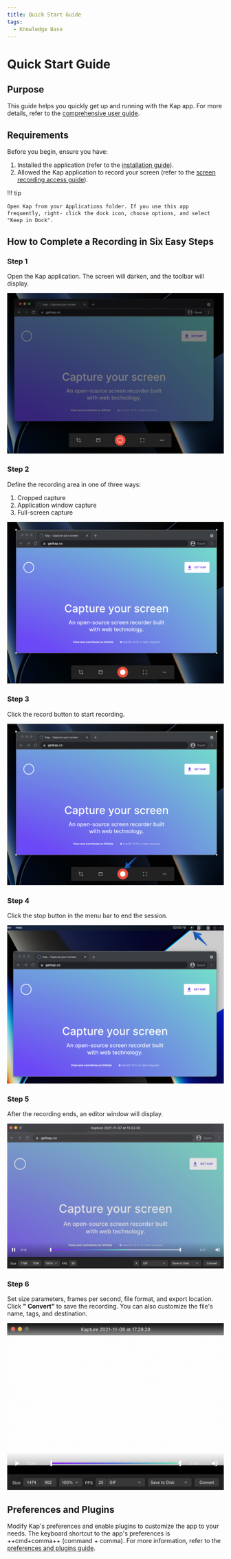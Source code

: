 ```yaml
---
title: Quick Start Guide
tags:
  - Knowledge Base
---
```


# Quick Start Guide

## **Purpose**

This guide helps you quickly get up and running with the Kap app. For more details, refer to the <u>[comprehensive user guide](./comprehensive_user_guide/Tool-Bar_393330.md)</u>.

## **Requirements**

Before you begin, ensure you have:

  1. Installed the application (refer to the <u>[installation guide](./setting_up_kap/Installation-Guide_327695.md)</u>).
  2. Allowed the Kap application to record your screen (refer to the <u>[screen recording access guide](./setting_up_kap/Screen-Recording-Permission-Guide_393254.md)</u>).

!!! tip

    Open Kap from your Applications folder. If you use this app frequently, right- click the dock icon, choose options, and select "Keep in Dock".


## **How to Complete a Recording in Six Easy Steps**

### Step 1

Open the Kap application. The screen will darken, and the toolbar will display.

![Darkened screen](../assets/img/Quick-Start-Guide_327712_images/589844.png)

### Step 2

Define the recording area in one of three ways:

  1. Cropped capture
  2. Application window capture
  3. Full-screen capture

![Kap capture start](../assets/img/Quick-Start-Guide_327712_images/589851.jpg)

### Step 3

Click the record button to start recording.

![Start capture button](../assets/img/Quick-Start-Guide_327712_images/589857.jpg)

### Step 4

Click the stop button in the menu bar to end the session.

![Stop recording button](../assets/img/Quick-Start-Guide_327712_images/589863.jpg)

### Step 5

After the recording ends, an editor window will display.

![Editor window](../assets/img/Quick-Start-Guide_327712_images/589869.jpg)

### Step 6

Set size parameters, frames per second, file format, and export location. Click **" Convert"** to save the recording. You can also customize the file's name, tags, and destination.

![Video editing options](../assets/img/Quick-Start-Guide_327712_images/589884.png)

## **Preferences and Plugins**

Modify Kap's preferences and enable plugins to customize the app to your needs. The keyboard shortcut to the app's preferences is ++cmd+comma++ (command + comma). For more information, refer to the <u>[preferences and plugins guide](./comprehensive_user_guide/Preferences-and-Plugins_360709.md)</u>.